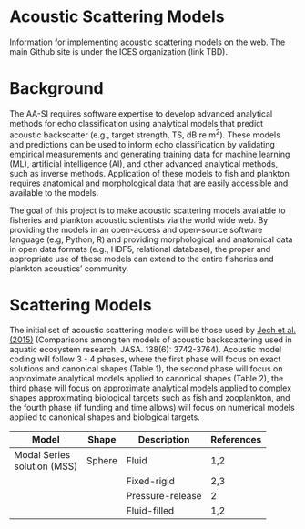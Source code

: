 # Acoustic Scattering Models
Information for implementing acoustic scattering models on the web. The main Github site is under the ICES organization (link TBD).

# Background
The AA-SI requires software expertise to develop advanced analytical methods for echo classification using analytical models that predict acoustic backscatter (e.g., target strength, TS, dB re m<sup>2</sup>). These models and predictions can be used to inform echo classification by validating empirical measurements and generating training data for machine learning (ML), artificial intelligence (AI), and other advanced analytical methods, such as inverse methods. Application of these models to fish and plankton requires anatomical and morphological data that are easily accessible and available to the models.

The goal of this project is to make acoustic scattering models available to fisheries and plankton acoustic scientists via the world wide web. By providing the models in an open-access and open-source software language (e.g, Python, R) and providing morphological and anatomical data in open data formats (e.g., HDF5, relational database), the proper and appropriate use of these models can extend to the entire fisheries and plankton acoustics’ community.

# Scattering Models
The initial set of acoustic scattering models will be those used by [Jech et al. (2015)](https://doi.org/10.1121/1.4937607) (Comparisons among ten models of acoustic backscattering used in aquatic ecosystem research. JASA. 138(6): 3742-3764). Acoustic model coding will follow 3 - 4 phases, where the first phase will focus on exact solutions and canonical shapes (Table 1), the second phase will focus on approximate analytical models applied to canonical shapes (Table 2), the third phase will focus on approximate analytical models applied to complex shapes approximating biological targets such as fish and zooplankton, and the fourth phase (if funding and time allows) will focus on numerical models applied to canonical shapes and biological targets.

| Model                             | Shape  | Description | References |
|-----------------------------------|--------|-------------|------------|
| Modal Series<br> solution (MSS)   | Sphere | Fluid       | 1,2        |
|                                   |        | Fixed-rigid | 2,3        |
|                                   |        | Pressure-release | 2     |
|  | | Fluid-filled | 1,2 |

